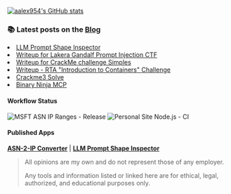  
[![aalex954's GitHub stats](https://github-readme-stats.vercel.app/api?username=aalex954&theme=transparent&hide=contribs)](https://github.com/anuraghazra/github-readme-stats)

### 📚 Latest posts on the [Blog](https://www.alexfronteddu.com)
<!-- BLOG-POST-LIST:START --><li><a href="https://www.alexfronteddu.com/posts/LLM_prompt_shape_explorer_post/">LLM Prompt Shape Inspector</a></li>
<li><a href="https://www.alexfronteddu.com/posts/gandalf-ctf-post/">Writeup for Lakera Gandalf Prompt Injection CTF</a></li>
<li><a href="https://www.alexfronteddu.com/posts/CrackMe_Imp_post/">Writeup for CrackMe challenge Simples</a></li>
<li><a href="https://www.alexfronteddu.com/posts/rta-ctf-docker-post/">Writeup - RTA &quot;Introduction to Containers&quot; Challenge</a></li>
<li><a href="https://www.alexfronteddu.com/posts/crackme3-solution-post/">Crackme3 Solve</a></li>
<li><a href="https://www.alexfronteddu.com/posts/binary-ninja-mcp-post/">Binary Ninja MCP</a></li>
<!-- BLOG-POST-LIST:END -->

#### Workflow Status

![MSFT ASN IP Ranges - Release](https://github.com/aalex954/MSFT-IP-Tracker/actions/workflows/build_and_release.yml/badge.svg?branch=master)
![Personal Site Node.js - CI](https://github.com/aalex954/personal-site/actions/workflows/node.js.yml/badge.svg?event=push)

#### Published Apps

**[ASN-2-IP Converter](https://asn-2-ip.streamlit.app/)** | **[LLM Prompt Shape Inspector](https://promptshapeinspector.streamlit.app/)**

> All opinions are my own and do not represent those of any employer.
> 
> Any tools and information listed or linked here are for ethical, legal, authorized, and educational purposes only.
